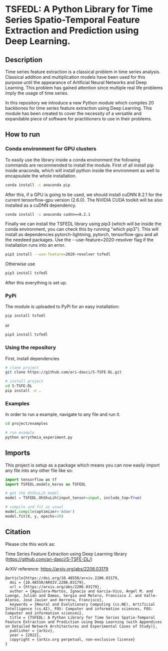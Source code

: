 # TSFEDL: A Python Library for Time Series Spatio-Temporal Feature Extraction and Prediction using Deep Learning.

## Description

Time series feature extraction is a classical problem in time series analysis. Classical addition and multiplication models have been used for this purpose until the appearance of Artificial Neural Networks and Deep Learning. This problem has gained attention since multiple real life problems imply the usage of time series.

In this repository we introduce a new Python module which compiles 20 backbones for time series feature extraction using Deep Learning. This module has been created to cover the necessity of a versatile and expandable piece of software for practitioners to use in their problems.

## How to run

### Conda environment for GPU clusters

To easily use the library inside a conda environment the following commands are recommended to install the module. First of all install pip inside anaconda, which will install python inside the environment as well to encapsulate the whole installation.

```bash
conda install -c anaconda pip
```

After this, if a GPU is going to be used, we should install cuDNN 8.2.1 for the current tensorflow-gpu version (2.6.0). The NVIDIA CUDA toolkit will be also installed as a cuDNN dependency.

```bash
conda install -c anaconda cudnn==8.2.1
```

Finally we can install the TSFEDL library using pip3 (which will be inside the conda environment, you can check this by running "which pip3"). This will install as dependencies pytorch-lightning, pytorch, tensorflow-gpu and all the needeed packages. Use the --use-feature=2020-resolver flag if the installation runs into an error.

```bash
pip3 install --use-feature=2020-resolver tsfedl
```

Otherwise use

```bash
pip3 install tsfedl
```

After this everything is set up.

### PyPi

The module is uploaded to PyPi for an easy installation:
```bash
pip install tsfedl
```
or
```bash
pip3 install tsfedl
```

### Using the repository

First, install dependencies

```bash
# clone project
git clone https://github.com/ari-dasci/S-TSFE-DL.git

# install project
cd S-TSFE-DL
pip install -e .
```   

### Examples

In order to run a example, navigate to any file and run it.

```bash
cd project/examples

# run example
python arrythmia_experiment.py
```

## Imports
This project is setup as a package which means you can now easily import any file into any other file like so:

```python
import tensorflow as tf
import TSFEDL.models_keras as TSFEDL

# get the OhShuLih model
model = TSFEDL.OhShuLih(input_tensor=input, include_top=True)

# compile and fit as usual
model.compile(optimizer='Adam')
model.fit(X, y, epochs=20)
```

## Citation

Please cite this work as:

Time Series Feature Extraction using Deep Learning library (https://github.com/ari-dasci/S-TSFE-DL/)

ArXiV reference: https://arxiv.org/abs/2206.03179

```
@article{https://doi.org/10.48550/arxiv.2206.03179,
  doi = {10.48550/ARXIV.2206.03179},
  url = {https://arxiv.org/abs/2206.03179},
  author = {Aguilera-Martos, Ignacio and García-Vico, Ángel M. and Luengo, Julián and Damas, Sergio and Melero, Francisco J. and Valle-Alonso, José Javier and Herrera, Francisco},
  keywords = {Neural and Evolutionary Computing (cs.NE), Artificial Intelligence (cs.AI), FOS: Computer and information sciences, FOS: Computer and information sciences},
  title = {TSFEDL: A Python Library for Time Series Spatio-Temporal Feature Extraction and Prediction using Deep Learning (with Appendices on Detailed Network Architectures and Experimental Cases of Study)},
  publisher = {arXiv},
  year = {2022},
  copyright = {arXiv.org perpetual, non-exclusive license}
}
```
